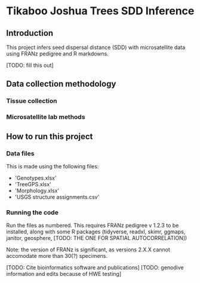 # Tikaboo Joshua Trees SDD Inference

## Introduction
This project infers seed dispersal distance (SDD) with microsatellite data using FRANz pedigree and R markdowns.

[TODO: fill this out]
## Data collection methodology
### Tissue collection
### Microsatellite lab methods

## How to run this project

### Data files
This is made using the following files:
- 'Genotypes.xlsx'
- 'TreeGPS.xlsx'
- 'Morphology.xlsx'
- 'USGS structure assignments.csv'


### Running the code
Run the files as numbered. This requires FRANz pedigree v 1.2.3 to be installed, along with some R packages (tidyverse, readxl, skimr, ggmaps, janitor, geosphere, [TODO: THE ONE FOR SPATIAL AUTOCORRELATION])

Note: the version of FRANz is significant, as versions 2.X.X cannot accomodate more than 30(?) specimens.

[TODO: Cite bioinformatics software and publications]
[TODO: genodive information and edits because of HWE testing]